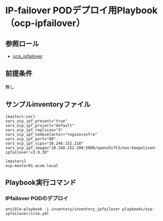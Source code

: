 # IP-failover PODデプロイ用Playbook（ocp-ipfailover）

## 参照ロール

- [ocp_ipfailover](../../roles/ocp_ipfailover/README.md)

## 前提条件

無し


## サンプルinventoryファイル

    [masters:var]
    vars_ocp_ipf_present="true"
    vars_ocp_ipf_project="default"
    vars_ocp_ipf_replicas="3"
    vars_ocp_ipf_nodeselector="region=infra"
    vars_ocp_ipf_port="80"
    vars_ocp_ipf_vips="10.248.152.218"
    vars_ocp_ipf_image="10.248.152.200:5000/openshift3/ose-keepalived-ipfailover:v3.9.30"

    [masters]
    ocp-master01.acom.local


## Playbook実行コマンド

### IPfailover PODのデプロイ
    ansible-playbook -i inventory/inventory_ipfailover playbooks/ocp-ipfailover/site.yml
